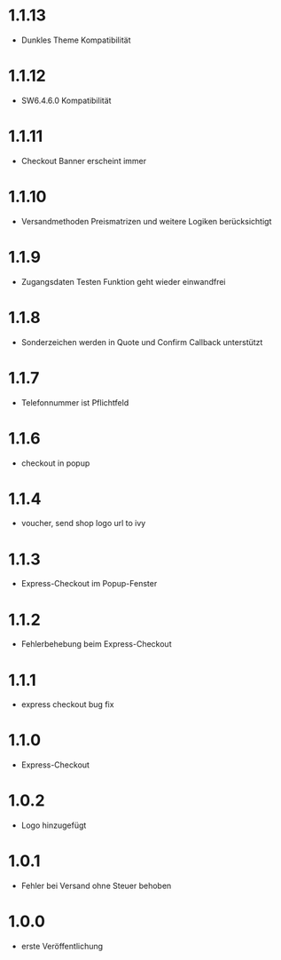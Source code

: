 # 1.1.13
- Dunkles Theme Kompatibilität
# 1.1.12
- SW6.4.6.0 Kompatibilität
# 1.1.11
- Checkout Banner erscheint immer
# 1.1.10
- Versandmethoden Preismatrizen und weitere Logiken berücksichtigt
# 1.1.9
- Zugangsdaten Testen Funktion geht wieder einwandfrei
# 1.1.8
- Sonderzeichen werden in Quote und Confirm Callback unterstützt
# 1.1.7
- Telefonnummer ist Pflichtfeld
# 1.1.6
- checkout in popup
# 1.1.4
- voucher, send shop logo url to ivy
# 1.1.3
- Express-Checkout im Popup-Fenster
# 1.1.2
- Fehlerbehebung beim Express-Checkout
# 1.1.1
- express checkout bug fix
# 1.1.0
- Express-Checkout
# 1.0.2
- Logo hinzugefügt
# 1.0.1
- Fehler bei Versand ohne Steuer behoben
# 1.0.0
- erste Veröffentlichung
